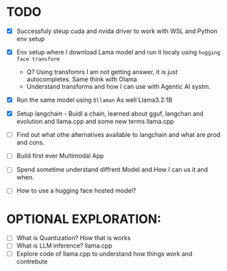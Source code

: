 # TODO
- [x] Successfuly steup cuda and nvida driver to work with WSL and Python env setup
- [x] Env setup where I download Lama model and run it localy using `hugging face transform`
  - Q? Using transfomrs I am not getting answer, it is just autocompletes. Same think with Olama
  - Understand transforms and how I can use with Agentic AI systm.
- [X] Run the same model using `Ollaman` As well Llama3.2:1B
- [X] Setup langchain - Buidl a chain, learned about gguf, langchan and evolution and llama.cpp and some new terms llama.cpp
- [ ] Find out what othe alternatives available to langchain and what are prod and cons.
- [ ] Build first ever Multimodal App
- [ ] Spend sometime understand diffrent Model and How I can us it and when.  
- [ ] How to use a hugging face hosted model?


# OPTIONAL EXPLORATION:

- [ ] What is Quantization? How that is works 
- [ ] What is LLM inference? llama.cpp
- [ ] Explore code of llama.cpp to understand how things work and contrebute